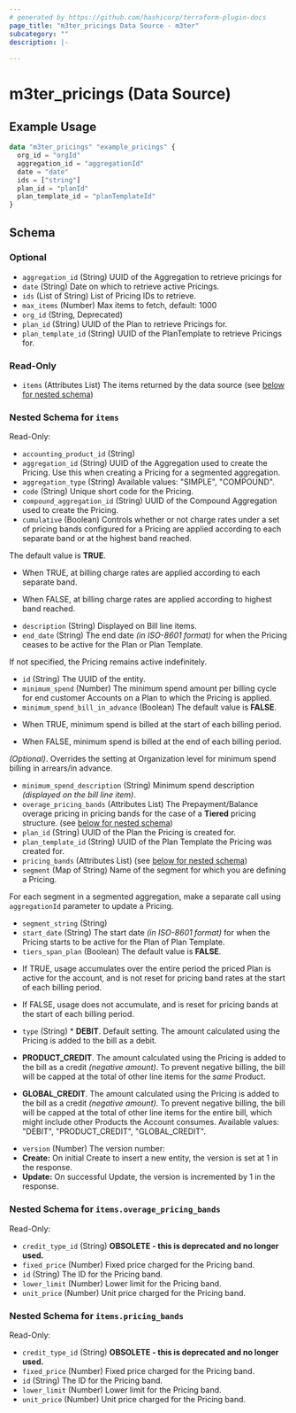 ```yaml
---
# generated by https://github.com/hashicorp/terraform-plugin-docs
page_title: "m3ter_pricings Data Source - m3ter"
subcategory: ""
description: |-
  
---
```


# m3ter_pricings (Data Source)



## Example Usage

```terraform
data "m3ter_pricings" "example_pricings" {
  org_id = "orgId"
  aggregation_id = "aggregationId"
  date = "date"
  ids = ["string"]
  plan_id = "planId"
  plan_template_id = "planTemplateId"
}
```

<!-- schema generated by tfplugindocs -->
## Schema

### Optional

- `aggregation_id` (String) UUID of the Aggregation to retrieve pricings for
- `date` (String) Date on which to retrieve active Pricings.
- `ids` (List of String) List of Pricing IDs to retrieve.
- `max_items` (Number) Max items to fetch, default: 1000
- `org_id` (String, Deprecated)
- `plan_id` (String) UUID of the Plan to retrieve Pricings for.
- `plan_template_id` (String) UUID of the PlanTemplate to retrieve Pricings for.

### Read-Only

- `items` (Attributes List) The items returned by the data source (see [below for nested schema](#nestedatt--items))

<a id="nestedatt--items"></a>
### Nested Schema for `items`

Read-Only:

- `accounting_product_id` (String)
- `aggregation_id` (String) UUID of the Aggregation used to create the Pricing. Use this when creating a Pricing for a segmented aggregation.
- `aggregation_type` (String) Available values: "SIMPLE", "COMPOUND".
- `code` (String) Unique short code for the Pricing.
- `compound_aggregation_id` (String) UUID of the Compound Aggregation used to create the Pricing.
- `cumulative` (Boolean) Controls whether or not charge rates under a set of pricing bands configured for a Pricing are applied according to each separate band or at the highest band reached.

The default value is **TRUE**.

* When TRUE, at billing charge rates are applied according to each separate band.

* When FALSE, at billing charge rates are applied according to highest band reached.
- `description` (String) Displayed on Bill line items.
- `end_date` (String) The end date *(in ISO-8601 format)* for when the Pricing ceases to be active for the Plan or Plan Template.

If not specified, the Pricing remains active indefinitely.
- `id` (String) The UUID of the entity.
- `minimum_spend` (Number) The minimum spend amount per billing cycle for end customer Accounts on a Plan to which the Pricing is applied.
- `minimum_spend_bill_in_advance` (Boolean) The default value is **FALSE**.

* When TRUE, minimum spend is billed at the start of each billing period.

* When FALSE, minimum spend is billed at the end of each billing period.

*(Optional)*. Overrides the setting at Organization level for minimum spend billing in arrears/in advance.
- `minimum_spend_description` (String) Minimum spend description *(displayed on the bill line item)*.
- `overage_pricing_bands` (Attributes List) The Prepayment/Balance overage pricing in pricing bands for the case of a **Tiered** pricing structure. (see [below for nested schema](#nestedatt--items--overage_pricing_bands))
- `plan_id` (String) UUID of the Plan the Pricing is created for.
- `plan_template_id` (String) UUID of the Plan Template the Pricing was created for.
- `pricing_bands` (Attributes List) (see [below for nested schema](#nestedatt--items--pricing_bands))
- `segment` (Map of String) Name of the segment for which you are defining a Pricing.

For each segment in a segmented aggregation, make a separate call using `aggregationId` parameter to update a Pricing.
- `segment_string` (String)
- `start_date` (String) The start date *(in ISO-8601 format)* for when the Pricing starts to be active for the Plan of Plan Template.
- `tiers_span_plan` (Boolean) The default value is **FALSE**.

* If TRUE, usage accumulates over the entire period the priced Plan is active for the account, and is not reset for pricing band rates at the start of each billing period.

* If FALSE, usage does not accumulate, and is reset for pricing bands at the start of each billing period.
- `type` (String) * **DEBIT**. Default setting. The amount calculated using the Pricing is added to the bill as a debit.

* **PRODUCT_CREDIT**. The amount calculated using the Pricing is added to the bill as a credit *(negative amount)*. To prevent negative billing, the bill will be capped at the total of other line items for the *same* Product.

* **GLOBAL_CREDIT**. The amount calculated using the Pricing is added to the bill as a credit *(negative amount)*. To prevent negative billing, the bill will be capped at the total of other line items for the entire bill, which might include other Products the Account consumes.
Available values: "DEBIT", "PRODUCT_CREDIT", "GLOBAL_CREDIT".
- `version` (Number) The version number:
- **Create:** On initial Create to insert a new entity, the version is set at 1 in the response.
- **Update:** On successful Update, the version is incremented by 1 in the response.

<a id="nestedatt--items--overage_pricing_bands"></a>
### Nested Schema for `items.overage_pricing_bands`

Read-Only:

- `credit_type_id` (String) **OBSOLETE - this is deprecated and no longer used.**
- `fixed_price` (Number) Fixed price charged for the Pricing band.
- `id` (String) The ID for the Pricing band.
- `lower_limit` (Number) Lower limit for the Pricing band.
- `unit_price` (Number) Unit price charged for the Pricing band.


<a id="nestedatt--items--pricing_bands"></a>
### Nested Schema for `items.pricing_bands`

Read-Only:

- `credit_type_id` (String) **OBSOLETE - this is deprecated and no longer used.**
- `fixed_price` (Number) Fixed price charged for the Pricing band.
- `id` (String) The ID for the Pricing band.
- `lower_limit` (Number) Lower limit for the Pricing band.
- `unit_price` (Number) Unit price charged for the Pricing band.
